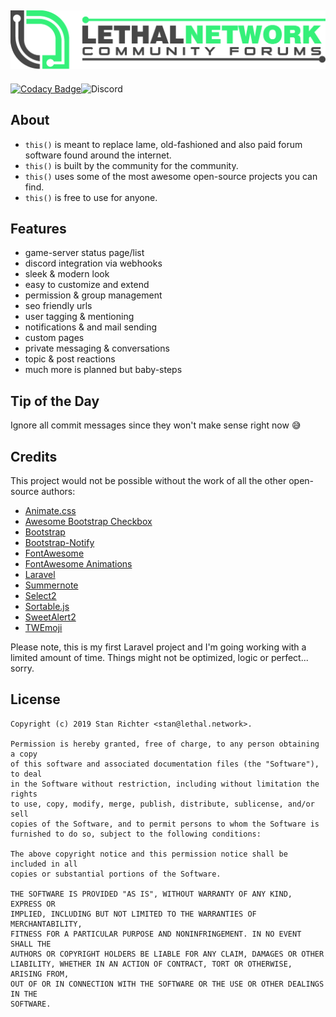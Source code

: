 ![lethal.board](GIT.png)
--------

[![Codacy Badge](https://api.codacy.com/project/badge/Grade/1eae518a104b4864b70e494d146d9659)](https://app.codacy.com/app/Stantastic/lethal.board?utm_source=github.com&utm_medium=referral&utm_content=Stantastic/lethal.board&utm_campaign=Badge_Grade_Dashboard)![Discord](https://img.shields.io/discord/220393265420042240.svg?style=flat)
## About
- ```this()``` is meant to replace lame, old-fashioned and also paid forum software found around the internet. 
- ```this()``` is built by the community for the community.
- ```this()``` uses some of the most awesome open-source projects you can find.
- ```this()``` is free to use for anyone.

## Features
- game-server status page/list
- discord integration via webhooks
- sleek & modern look
- easy to customize and extend
- permission & group management
- seo friendly urls
- user tagging & mentioning
- notifications & and mail sending
- custom pages
- private messaging & conversations
- topic & post reactions
- much more is planned but baby-steps

## Tip of the Day
Ignore all commit messages since they won't make sense right now :sweat_smile:

## Credits
This project would not be possible without the work of all the other open-source authors:

- [Animate.css](http://daneden.github.io/animate.css/)
- [Awesome Bootstrap Checkbox](https://github.com/flatlogic/awesome-bootstrap-checkbox)
- [Bootstrap](http://getbootstrap.com)
- [Bootstrap-Notify](https://github.com/mouse0270/bootstrap-notify)
- [FontAwesome](http://fontawesome.io)
- [FontAwesome Animations](https://github.com/l-lin/font-awesome-animation)
- [Laravel](https://laravel.com)
- [Summernote](http://summernote.org/)
- [Select2](https://select2.github.io)
- [Sortable.js](https://github.com/SortableJS/Sortable)
- [SweetAlert2](https://github.com/sweetalert2/sweetalert2)
- [TWEmoji](https://twemoji.twitter.com)

Please note, this is my first Laravel project and I'm going working with a limited amount of time. 
Things might not be optimized, logic or perfect... sorry.

## License
```
Copyright (c) 2019 Stan Richter <stan@lethal.network>.

Permission is hereby granted, free of charge, to any person obtaining a copy
of this software and associated documentation files (the "Software"), to deal
in the Software without restriction, including without limitation the rights
to use, copy, modify, merge, publish, distribute, sublicense, and/or sell
copies of the Software, and to permit persons to whom the Software is
furnished to do so, subject to the following conditions:

The above copyright notice and this permission notice shall be included in all
copies or substantial portions of the Software.

THE SOFTWARE IS PROVIDED "AS IS", WITHOUT WARRANTY OF ANY KIND, EXPRESS OR
IMPLIED, INCLUDING BUT NOT LIMITED TO THE WARRANTIES OF MERCHANTABILITY,
FITNESS FOR A PARTICULAR PURPOSE AND NONINFRINGEMENT. IN NO EVENT SHALL THE
AUTHORS OR COPYRIGHT HOLDERS BE LIABLE FOR ANY CLAIM, DAMAGES OR OTHER
LIABILITY, WHETHER IN AN ACTION OF CONTRACT, TORT OR OTHERWISE, ARISING FROM,
OUT OF OR IN CONNECTION WITH THE SOFTWARE OR THE USE OR OTHER DEALINGS IN THE
SOFTWARE.
```
